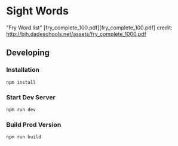 # Sight Words

"Fry Word list" 
[fry_complete_100.pdf][fry_complete_100.pdf]
credit: http://bjh.dadeschools.net/assets/fry_complete_1000.pdf

## Developing

### Installation

```
npm install
```

### Start Dev Server 

```
npm run dev
```

### Build Prod Version

```
npm run build
```